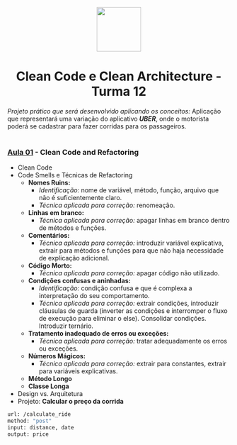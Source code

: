 
<p align="center">
<img src="https://s3.sa-east-1.amazonaws.com/static.launchlab.com.br/d3777f6b-dce3-4934-9206-a747a0514ce0.png" height="100">
</p>
<h1 align="center">Clean Code e Clean Architecture - Turma 12</h1>
<p> <i>Projeto prático que será desenvolvido aplicando os conceitos: </i>
Aplicação que representará uma variação do aplicativo <i><b>UBER</b></i>, onde o motorista poderá se cadastrar para fazer corridas para os passageiros.
</br>  
</br>  

### [Aula 01](https://github.com/mariliamessias/branas-clean-code-arch/tree/main/aula_01) - Clean Code and Refactoring
-  Clean Code
-  Code Smells e Técnicas de Refactoring
    * <b>Nomes Ruins:</b>
      * <i>Identificação:</i> nome de variável, método, função, arquivo que não é suficientemente claro.
      * <i>Técnica aplicada para correção:</i> renomeação.
    * <b>Linhas em branco:</b>
      * <i>Técnica aplicada para correção:</i> apagar linhas em branco dentro de métodos e funções.
    * <b>Comentários:</b>
      * <i>Técnica aplicada para correção:</i> introduzir variável explicativa, extrair para métodos e funções para que não haja necessidade de explicação adicional.
   * <b>Código Morto:</b>
      * <i>Técnica aplicada para correção:</i> apagar código não utilizado.
   * <b>Condições confusas e aninhadas:</b>
      * <i>Identificação:</i> condição confusa e que é complexa a interpretação do seu comportamento.
      * <i>Técnica aplicada para correção:</i> extrair condições, introduzir cláusulas de guarda (inverter as condições e interromper o fluxo de execução para eliminar o else). Consolidar condições. Introduzir ternário.
   * <b>Tratamento inadequado de erros ou exceções:</b>
      * <i>Técnica aplicada para correção:</i> tratar adequadamente os erros ou exceções.
   * <b>Números Mágicos:</b>
      * <i>Técnica aplicada para correção:</i> extrair para constantes, extrair para variáveis explicativas.
   * <b>Método Longo</b>
   * <b>Classe Longa</b>
-  Design vs. Arquitetura
-  Projeto: <b>Calcular o preço da corrida</b>
```bash
url: /calculate_ride
method: "post"
input: distance, date
output: price
```
